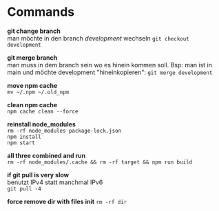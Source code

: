# Commands

**git change branch** \
man möchte in den branch _development_ wechseln
`git checkout development`

**git merge branch** \
man muss in dem branch sein wo es hinein kommen soll. Bsp: man ist in main und möchte development "hineinkopieren":  `git merge development`

**move npm cache** \
`mv ~/.npm ~/.old_npm `

**clean npm cache** \
`npm cache clean --force`

**reinstall node_modules**\
`rm -rf node_modules package-lock.json `\
`npm install`\
`npm start`

**all three combined and run**\
`rm -rf node_modules/.cache && rm -rf target && npm run build`

**if git pull is very slow**\
benutzt IPv4 statt manchmal IPv6\
`git pull -4`

**force remove dir with files init**
`rm -rf dir`